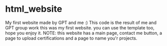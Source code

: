 # html_website
My first website made by GPT and me :) 
This code is the result of me and GPT group work this was my first website.
you can use the template too, hope you enjoy it.
NOTE: this website has a main page, contact me button, a page to upload certifications and a page to name you'r projects.

